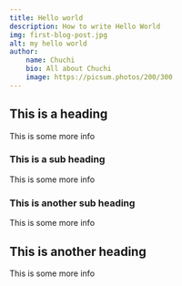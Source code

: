 ```yaml
---
title: Hello world
description: How to write Hello World
img: first-blog-post.jpg
alt: my hello world
author:
    name: Chuchi
    bio: All about Chuchi
    image: https://picsum.photos/200/300
---
```


## This is a heading

This is some more info

### This is a sub heading

This is some more info

### This is another sub heading

This is some more info

## This is another heading

This is some more info

<info-box>
  <template #info-box>
    This is a vue component inside markdown using slots
  </template>
</info-box>